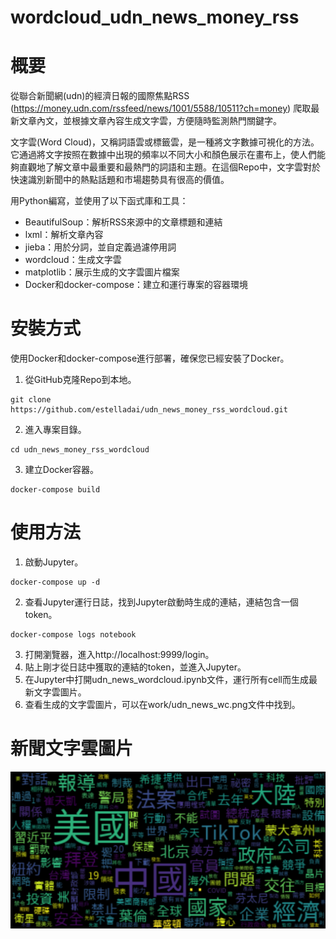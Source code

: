 # wordcloud_udn_news_money_rss

# 概要
從聯合新聞網(udn)的經濟日報的國際焦點RSS (https://money.udn.com/rssfeed/news/1001/5588/10511?ch=money) 爬取最新文章內文，並根據文章內容生成文字雲，方便隨時監測熱門關鍵字。

文字雲(Word Cloud)，又稱詞語雲或標籤雲，是一種將文字數據可視化的方法。它通過將文字按照在數據中出現的頻率以不同大小和顏色展示在畫布上，使人們能夠直觀地了解文章中最重要和最熱門的詞語和主題。在這個Repo中，文字雲對於快速識別新聞中的熱點話題和市場趨勢具有很高的價值。

用Python編寫，並使用了以下函式庫和工具：
- BeautifulSoup：解析RSS來源中的文章標題和連結
- lxml：解析文章內容
- jieba：用於分詞，並自定義過濾停用詞
- wordcloud：生成文字雲
- matplotlib：展示生成的文字雲圖片檔案
- Docker和docker-compose：建立和運行專案的容器環境

# 安裝方式
使用Docker和docker-compose進行部署，確保您已經安裝了Docker。
1. 從GitHub克隆Repo到本地。
```commandline
git clone https://github.com/estelladai/udn_news_money_rss_wordcloud.git
```
2. 進入專案目錄。
```commandline
cd udn_news_money_rss_wordcloud
```
3. 建立Docker容器。
```commandline
docker-compose build
```

# 使用方法
1. 啟動Jupyter。
```commandline
docker-compose up -d
```
2. 查看Jupyter運行日誌，找到Jupyter啟動時生成的連結，連結包含一個token。
```commandline
docker-compose logs notebook
```
3. 打開瀏覽器，進入http://localhost:9999/login。
4. 貼上剛才從日誌中獲取的連結的token，並進入Jupyter。
5. 在Jupyter中打開udn_news_wordcloud.ipynb文件，運行所有cell而生成最新文字雲圖片。
6. 查看生成的文字雲圖片，可以在work/udn_news_wc.png文件中找到。

# 新聞文字雲圖片
![新聞文字雲](work/udn_news_wc_1.png)
